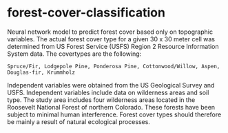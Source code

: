 # forest-cover-classification
Neural network model to predict forest cover based only on topographic variables. The actual forest cover type for a given 30 x 30 meter cell was determined from US Forest Service (USFS) Region 2 Resource Information System data. The covertypes are the following:

    Spruce/Fir, Lodgepole Pine, Ponderosa Pine, Cottonwood/Willow, Aspen, Douglas-fir, Krummholz

Independent variables were obtained from the US Geological Survey and USFS. Independent variables include data on wilderness areas and soil type. The study area includes four wilderness areas located in the Roosevelt National Forest of northern Colorado. These forests have been subject to minimal human interference. Forest cover types should therefore be mainly a result of natural ecological processes.

